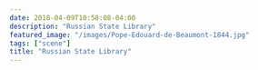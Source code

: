 ```yaml
---
date: 2018-04-09T10:58:08-04:00
description: "Russian State Library"
featured_image: "/images/Pope-Edouard-de-Beaumont-1844.jpg"
tags: ["scene"]
title: "Russian State Library"
---
```

